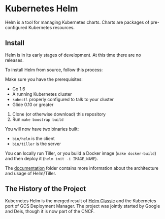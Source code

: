 # Kubernetes Helm

Helm is a tool for managing Kubernetes charts. Charts are packages of
pre-configured Kubernetes resources.

## Install

Helm is in its early stages of development. At this time there are no
releases.

To install Helm from source, follow this process:

Make sure you have the prerequisites:
- Go 1.6
- A running Kubernetes cluster
- `kubectl` properly configured to talk to your cluster
- Glide 0.10 or greater

1. Clone (or otherwise download) this repository
2. Run `make boostrap build`

You will now have two binaries built:

- `bin/helm` is the client
- `bin/tiller` is the server

You can locally run Tiller, or you build a Docker image (`make
docker-build`) and then deploy it (`helm init -i IMAGE_NAME`).

The [documentation](docs) folder contains more information about the
architecture and usage of Helm/Tiller.

## The History of the Project

Kubernetes Helm is the merged result of [Helm
Classic](https://github.com/helm/helm) and the Kubernetes port of GCS Deployment
Manager. The project was jointly started by Google and Deis, though it
is now part of the CNCF.
